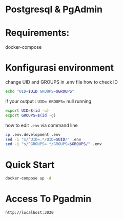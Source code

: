 # Postgresql & PgAdmin

# Requirements:
docker-compose

# Konfigurasi environment
change UID and GROUPS in .env file
how to check ID
```bash
echo "UID=$UID GROUPS=$GROUPS"
```

if your output : `UID= GROUPS=` null
running
```bash
export UID=$(id -u)
export GROUPS=$(id -g)
```

how to edit `.env` via command line
```bash
cp .env.development .env
sed -i "s/^UID=.*/UID=$UID/" .env
sed -i "s/^GROUPS=.*/GROUPS=$GROUPS/" .env

```
# Quick Start
```bash
docker-compose up -d
```

# Access To Pgadmin 
```bash
http://localhost:3030
```
